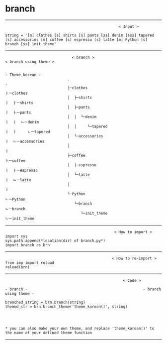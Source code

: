 # branch
******                                     

                                                       < Input >  
                                                       
    string = '[m] clothes [s] shirts [s] pants [ss] denim [sss] tapered [s] accessories [m] coffee [s] espresso [s] latte [m] Python [s] branch [ss] init_theme'   
              
***

                                  < branch >                                < branch using theme >
                            
                                                                                - Theme_korean -
                                .                                              .                                               
                                ├─clothes                                      ㅏㅡclothes 
                                │  ├─shirts                                    ㅣ  ㅏㅡshirts  
                                │  ├─pants                                     ㅣ  ㅏㅡpants   
                                │  │  └─denim                                  ㅣ  ㅣ  ㄴㅡdenim  
                                │  │     └─tapered                             ㅣ  ㅣ     ㄴㅡtapered   
                                │  └─accessories                               ㅣ  ㄴㅡaccessories   
                                │                                              ㅣ                     
                                ├─coffee                                       ㅏㅡcoffee     
                                │  ├─espresso                                  ㅣ  ㅏㅡespresso    
                                │  └─latte                                     ㅣ  ㄴㅡlatte  
                                │                                              ㅣ          
                                └─Python                                      ㄴㅡPython      
                                   └─branch                                      ㄴㅡbranch       
                                      └─init_theme                                  ㄴㅡinit_theme 

***                                       
        
                                                     < How to import >  
    import sys
    sys.path.append(*location(dir) of branch.py*)
    import branch as brn

***   
        
                                                    < How to re-import >  
    from imp import reload 
    reload(brn) 

***  
                                                         < Code >  
                                                       
    - branch -                                                    - branch using theme -
    
    branched_string = brn.branch(string)                          themed_str = brn.branch_theme('theme_korean()', string)
    
    
    
    
    * you can also make your own theme, and replace 'theme_korean()' to the name of your defined theme function
    
***

